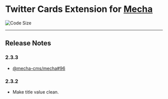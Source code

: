 Twitter Cards Extension for [Mecha](https://github.com/mecha-cms/mecha)
=======================================================================

![Code Size](https://img.shields.io/github/languages/code-size/mecha-cms/x.twitter-cards?color=%23444&style=for-the-badge)

---

Release Notes
-------------

### 2.3.3

 - [@mecha-cms/mecha#96](https://github.com/mecha-cms/mecha/issues/96)

### 2.3.2

 - Make title value clean.